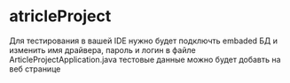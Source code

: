 # atricleProject
Для тестирования в вашей IDE нужно будет подключть embaded БД и изменить имя драйвера, пароль и логин в файле ArticleProjectApplication.java 
тестовые данные можно будет добавть на веб странице 
